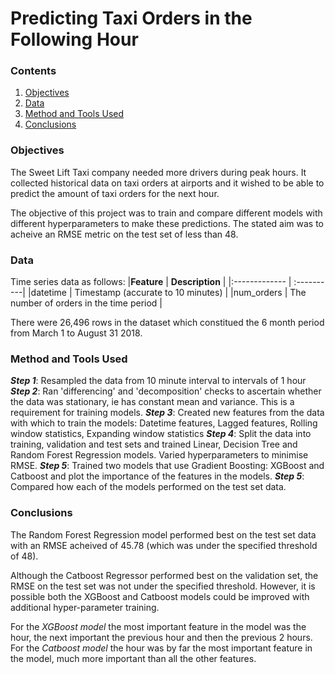 # Predicting Taxi Orders in the Following Hour

### Contents
1. [Objectives](https://github.com/SteveLewisUK/datascience_bootcamp_projects/blob/main/predicting_taxi_orders_in_next_hour/README.md#objectives)
2. [Data]()
3. [Method and Tools Used]()
4. [Conclusions]()<br />


### Objectives
The Sweet Lift Taxi company needed more drivers during peak hours. It collected historical data on taxi orders at airports and it wished to be able to predict the amount of taxi orders for the next hour.

The objective of this project was to train and compare different models with different hyperparameters to make these predictions. The stated aim was to acheive an RMSE metric on the test set of less than 48.<br />


### Data
Time series data as follows:
|**Feature** | **Description** |
|:------------- | :----------|
|datetime | Timestamp (accurate to 10 minutes) |
|num_orders | The number of orders in the time period |

There were 26,496 rows in the dataset which constitued the 6 month period from March 1 to August 31 2018.<br />


### Method and Tools Used
***Step 1***: Resampled the data from 10 minute interval to intervals of 1 hour
***Step 2***: Ran 'differencing' and 'decomposition' checks to ascertain whether the data was stationary, ie has constant mean and variance.  This is a requirement for training models.
***Step 3***: Created new features from the data with which to train the models: Datetime features, Lagged features, Rolling window statistics, Expanding window statistics
***Step 4***: Split the data into training, validation and test sets and trained Linear, Decision Tree and Random Forest Regression models. Varied hyperparameters to minimise RMSE.
***Step 5***: Trained two models that use Gradient Boosting: XGBoost and Catboost and plot the importance of the features in the models.
***Step 5***: Compared how each of the models performed on the test set data.<br />


### Conclusions
The Random Forest Regression model performed best on the test set data with an RMSE acheived of 45.78 (which was under the specified threshold of 48).

Although the Catboost Regressor performed best on the validation set, the RMSE on the test set was not under the specified threshold. However, it is possible both the XGBoost and Catboost models could be improved with additional hyper-parameter training.

For the *XGBoost model* the most important feature in the model was the hour, the next important the previous hour and then the previous 2 hours.\
For the *Catboost model* the hour was by far the most important feature in the model, much more important than all the other features.
